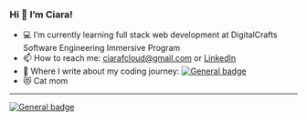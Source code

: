 ###  Hi 👋 I’m Ciara! ###

- :computer: I’m currently learning full stack web development at DigitalCrafts Software Engineering Immersive Program 
- :mailbox: How to reach me: ciarafcloud@gmail.com or [LinkedIn](https://www.linkedin.com/in/ciaracloud/)
- :pencil: Where I write about my coding journey: [![General badge](https://img.shields.io/badge/dev.to-3B49DF?style=for-the-badge&logo=dev.to&logoColor=white)](https://dev.to/ciaracloud) 
- :heart_eyes_cat: Cat mom 
---
[![General badge](https://img.shields.io/badge/LinkedIn-0077B5?style=for-the-badge&logo=linkedin&logoColor=white)](https://www.linkedin.com/in/ciaracloud/) 



<!---
ciaracloud/ciaracloud is a ✨ special ✨ repository because its `README.md` (this file) appears on your GitHub profile.
You can click the Preview link to take a look at your changes.
--->
